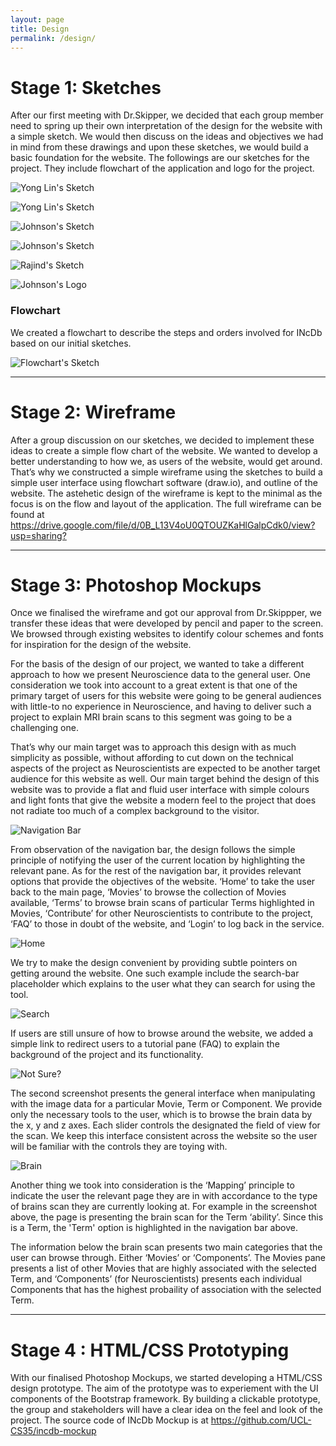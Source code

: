 ```yaml
---
layout: page
title: Design
permalink: /design/
---
```


# Stage 1: Sketches
After our first meeting with Dr.Skipper, we decided that each group member need to spring up their own interpretation of the design for the website with a simple sketch. We would then discuss on the ideas and objectives we had in mind from these drawings and upon these sketches, we would build a basic foundation for the website. The followings are our sketches for the project. They include flowchart of the application and logo for the project.

![Yong Lin's Sketch](../images/sketches/donovan_1.jpg)

![Yong Lin's Sketch](../images/sketches/donovan_2.jpg)

![Johnson's Sketch](../images/sketches/johnson_1.jpg)

![Johnson's Sketch](../images/sketches/johnson_2.jpg)

![Rajind's Sketch](../images/sketches/rajind_1.jpg)

![Johnson's Logo](../images/sketches/johnson_logo.jpg)

### Flowchart

We created a flowchart to describe the steps and orders involved for INcDb based on our initial sketches.

![Flowchart's Sketch](../images/sketches/flowchart.jpg)

<hr>

# Stage 2: Wireframe
After a group discussion on our sketches, we decided to implement these ideas to create a simple flow chart of the website. We wanted to develop a better understanding to how we, as users of the website, would get around. That’s why we constructed a simple wireframe using the sketches to build a simple user interface using flowchart software (draw.io), and outline of the website. The astehetic design of the wireframe is kept to the minimal as the focus is on the flow and layout of the application. The full wireframe can be found at <https://drive.google.com/file/d/0B_L13V4oU0QTOUZKaHlGalpCdk0/view?usp=sharing?>

<hr>

# Stage 3: Photoshop Mockups
Once we finalised the wireframe and got our approval from Dr.Skippper, we transfer these ideas that were developed by pencil and paper to the screen. We browsed through existing websites to identify colour schemes and fonts for inspiration for the design of the website.

For the basis of the design of our project, we wanted to take a different approach to how we present Neuroscience data to the general user. One consideration we took into account to a great extent is that one of the primary target of users for this website were going to be general audiences with little-to no experience in Neuroscience, and having to deliver such a project to explain MRI brain scans to this segment was going to be a challenging one.

That’s why our main target was to approach this design with as much simplicity as possible, without affording to cut down on the technical aspects of the project as Neuroscientists are expected to be another target audience for this website as well. Our main target behind the design of this website was to provide a flat and fluid user interface with simple colours and light fonts that give the website a modern feel to the project that does not radiate too much of a complex background to the visitor.

![Navigation Bar](../images/mockups/navigationbar.png)

From observation of the navigation bar, the design follows the simple principle of notifying the user of the current location by highlighting the relevant pane. As for the rest of the navigation bar, it provides relevant options that provide the objectives of the website. ‘Home’ to take the user back to the main page, ‘Movies’ to browse the collection of Movies available, ‘Terms’ to browse brain scans of particular Terms highlighted in Movies, ‘Contribute’ for other Neuroscientists to contribute to the project, ‘FAQ’ to those in doubt of the website, and ‘Login’ to log back in the service.

![Home](../images/mockups/home.jpg)

We try to make the design convenient by providing subtle pointers on getting around the website. One such example include the search-bar placeholder which explains to the user what they can search for using the tool.

![Search](../images/mockups/searchbar.jpg)

If users are still unsure of how to browse around the website, we added a simple link to redirect users to a tutorial pane (FAQ) to explain the background of the project and its functionality.

![Not Sure?](../images/mockups/notsure.jpg)

The second screenshot presents the general interface when manipulating with the image data for a particular Movie, Term or Component. We provide only the necessary tools to the user, which is to browse the brain data by the x, y and z axes. Each slider controls the designated the field of view for the scan. We keep this interface consistent across the website so the user will be familiar with the controls they are toying with.

![Brain](../images/mockups/brain.jpg)

Another thing we took into consideration is the ‘Mapping’ principle to indicate the user the relevant page they are in with accordance to the type of brains scan they are currently looking at. For example in the screenshot above, the page is presenting the brain scan for the Term ‘ability’. Since this is a Term, the 'Term' option is highlighted in the navigation bar above.

The information below the brain scan presents two main categories that the user can browse through. Either ‘Movies’ or ‘Components’. The Movies pane presents a list of other Movies that are highly associated with the selected Term, and ‘Components’ (for Neuroscientists) presents each individual Components that has the highest probaility of association with the selected Term.

<hr>

# Stage 4 : HTML/CSS Prototyping
With our finalised Photoshop Mockups, we started developing a HTML/CSS design prototype. The aim of the prototype was to experiement with the UI components of the Bootstrap framework. By building a clickable prototype, the group and stakeholders will have a clear idea on the feel and look of the project. The source code of INcDb Mockup is at <https://github.com/UCL-CS35/incdb-mockup>
